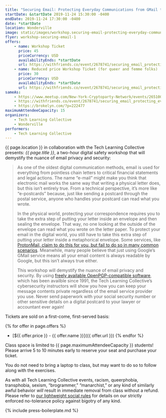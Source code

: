 ```yaml
---
title: "Securing Email: Protecting Everyday Communications from GMail to ProtonMail"
startDate: &startDate 2019-11-24 15:30:00 -0400
endDate: 2019-11-24 17:30:00 -0400
date: *startDate
location: Wonderville
image: static/images/workshop.securing-email-protecting-everyday-communications-from-gmail-to-protonmail.rectangle.png
flyer: workshop-securing-email-1
offers:
    - name: Workshop Ticket
      price: 45
      priceCurrency: USD
      availabilityEnds: *startDate
      url: https://withfriends.co/event/2678741/securing_email_protecting_everyday_communications_from_gmail_to_protonmail/
    - name: Reduced price Workshop Ticket (for queer and femme folks)
      price: 30
      priceCurrency: USD
      availabilityEnds: *startDate
      url: https://withfriends.co/event/2678741/securing_email_protecting_everyday_communications_from_gmail_to_protonmail/
sameAs:
    - https://www.meetup.com/New-York-Cryptoparty-Network/events/265100402/
    - https://withfriends.co/event/2678741/securing_email_protecting_everyday_communications_from_gmail_to_protonmail/
    - https://brokelyn.com/?p=222477
maximumAttendeeCapacity: 15
organizers:
    - Tech Learning Collective
    - Wonderville
performers:
    - Tech Learning Collective
---
```


{{ page.location }} in collaboration with the Tech Learning Collective presents: *{{ page.title }}*, a two-hour digital safety workshop that will demystify the nuance of email privacy and security:

> As one of the oldest digital communication methods, email is used for everything from pointless chain letters to critical financial statements and legal actions. The name &ldquo;e-mail&rdquo; might make you think that electronic mail works the same way that writing a physical letter does, but this isn&rsquo;t entirely true. From a technical perspective, it&rsquo;s more like &ldquo;e-postcards&rdquo; because, just like sending a postcard through the postal service, anyone who handles your postcard can read what you wrote.
>
> In the physical world, protecting your correspondence requires you to take the extra step of putting your letter inside an envelope and then sealing the envelope. That way, no one looking at the outside of the envelope can read what you wrote on the letter paper. To protect your email in the digital world, you still have to take this extra step of putting your letter inside a metaphorical envelope. Some services, like [ProtonMail, claim to do this for you, but fail to do so in many common scenarios](https://github.com/AnarchoTechNYC/meta/wiki/ProtonMail). Meanwhile, many people believe that just using Google&rsquo;s GMail service means all your email content is always readable by Google, but this isn&rsquo;t always true either.
>
> This workshop will demystify the nuance of email privacy and security. By using [freely available OpenPGP-compatible software](https://prism-break.org/en/protocols/gpg/), which has been availble since 1991, the Tech Learning Collective&rsquo;s cybersecurity instructors will show you how you can keep your message contents private regardless of the email service provider you use. Never send paperwork with your social security number or other sensitive details on a digital postcard to your lawyer or accountant ever again!

Tickets are sold on a first-come, first-served basis:

{% for offer in page.offers %}
* [${{ offer.price }} - {{ offer.name }}]({{ offer.url }})
{% endfor %}

Class space is limited to {{ page.maximumAttendeeCapacity }} students! Please arrive 5 to 10 minutes early to reserve your seat and purchase your ticket.

You do not need to bring a laptop to class, but may want to do so to follow along with the exercises.

As with all Tech Learning Collective events, racism, queerphobia, transphobia, sexism, “brogrammer,” “manarchist,” or any kind of similarly awful behavior *will* result in immediate removal from class without a refund. Please refer to [our lightweight social rules](https://github.com/AnarchoTechNYC/meta/wiki/Social-rules) for details on our strictly enforced no-tolerance policy against bigotry of any kind.

{% include press-boilerplate.md %}

